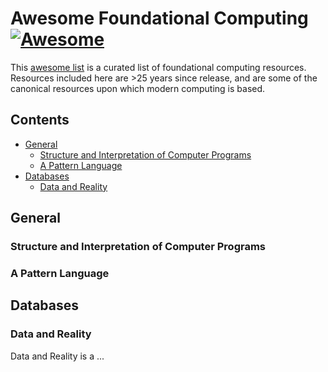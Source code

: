 # Awesome Foundational Computing [![Awesome](https://awesome.re/badge.svg)](https://awesome.re)

This [awesome list](https://github.com/sindresorhus/awesome/) is a curated list of foundational computing resources. Resources included here are >25 years since release, and are some of the canonical resources upon which modern computing is based.

## Contents

- [General](#general)
  - [Structure and Interpretation of Computer Programs](#structure-and-interpretation-of-computer-programs)
  - [A Pattern Language](#a-pattern-language)
- [Databases](#databases)
  - [Data and Reality](#data-and-reality)

## General

### Structure and Interpretation of Computer Programs

### A Pattern Language

## Databases

### Data and Reality

Data and Reality is a ...
